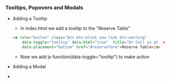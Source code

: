 ### Tooltips, Popovers and Modals

* Adding a Tooltip

  * In index.html we add a tooltip to the "Reserve Table"

  ```html
  <a role="button" class="btn btn-block nav-link btn-warning"
      data-toggle="tooltip" data-html="true"  title="Or Call us at  <br><strong>+852 12345678</strong>"
      data-placement="bottom" href="#reserveform">Reserve Table</a>
  ```

  * Now we add js function\(data-toggle="tooltip"\) to make action

* Adding a Modal

* 




